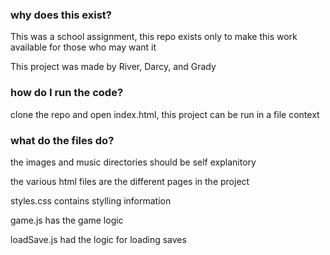 ### why does this exist?

This was a school assignment, this repo exists only to make this work available for those who may want it

This project was made by River, Darcy, and Grady

### how do I run the code?

clone the repo and open index.html, this project can be run in a file context

### what do the files do?

the images and music directories should be self explanitory

the various html files are the different pages in the project

styles.css contains stylling information

game.js has the game logic

loadSave.js had the logic for loading saves
